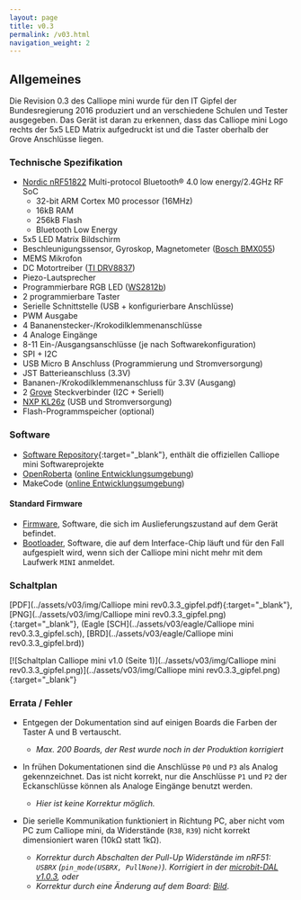 ```yaml
---
layout: page
title: v0.3
permalink: /v03.html
navigation_weight: 2
---
```


## Allgemeines

Die Revision 0.3 des Calliope mini wurde für den IT Gipfel der Bundesregierung 2016 produziert und an 
verschiedene Schulen und Tester ausgegeben. Das Gerät ist daran zu erkennen, dass das Calliope mini Logo
rechts der 5x5 LED Matrix aufgedruckt ist und die Taster oberhalb der Grove Anschlüsse liegen.

### Technische Spezifikation  
  
* [Nordic nRF51822](https://www.nordicsemi.com/eng/Products/Bluetooth-low-energy/nRF51822) Multi-protocol Bluetooth® 4.0 low energy/2.4GHz RF SoC
    + 32-bit ARM Cortex M0 processor (16MHz)
    + 16kB RAM
    + 256kB Flash
    + Bluetooth Low Energy 
* 5x5 LED Matrix Bildschirm  
* Beschleunigungssensor, Gyroskop, Magnetometer ([Bosch BMX055](https://www.bosch-sensortec.com/bst/products/all_products/bmx055))
* MEMS Mikrofon
* DC Motortreiber ([TI DRV8837](http://www.ti.com/product/DRV8837))
* Piezo-Lautsprecher
* Programmierbare RGB LED ([WS2812b](https://cdn-shop.adafruit.com/datasheets/WS2812B.pdf))
* 2 programmierbare Taster
* Serielle Schnittstelle (USB + konfigurierbare Anschlüsse)
* PWM Ausgabe
* 4 Bananenstecker-/Krokodilklemmenanschlüsse
* 4 Analoge Eingänge
* 8-11 Ein-/Ausgangsanschlüsse (je nach Softwarekonfiguration)
* SPI + I2C
* USB Micro B Anschluss (Programmierung und Stromversorgung)
* JST Batterieanschluss (3.3V)
* Bananen-/Krokodilklemmenanschluss für 3.3V (Ausgang)
* 2 [Grove](http://wiki.seeed.cc/Grove_System/) Steckverbinder (I2C + Seriell)
* [NXP KL26z](http://www.nxp.com/products/microcontrollers-and-processors/arm-processors/kinetis-cortex-m-mcus/l-series-ultra-low-power-m0-plus/kinetis-kl2x-48-mhz-usb-ultra-low-power-microcontrollers-mcus-based-on-arm-cortex-m0-plus-core:KL2x?lang_cd=en) (USB und Stromversorgung)
* Flash-Programmspeicher (optional)

### Software

- [Software Repository](https://github.com/calliope-mini){:target="_blank"}, enthält die offiziellen Calliope mini Softwareprojekte
- [OpenRoberta](https://github.com/OpenRoberta) ([online Entwicklungsumgebung](https://lab.open-roberta.org/))
- MakeCode ([online Entwicklungsumgebung](https://mini.pxt.io))

#### Standard Firmware

* [Firmware](https://github.com/calliope-mini/calliope-demo/releases/tag/v1.0), Software, die sich im Auslieferungszustand auf
dem Gerät befindet.
* [Bootloader](https://github.com/calliope-mini/production-test/releases/tag/bootloader-r1.0), Software, die auf dem Interface-Chip
läuft und für den Fall aufgespielt wird, wenn sich der Calliope mini nicht mehr mit dem Laufwerk `MINI` anmeldet.

### Schaltplan

[PDF](../assets/v03/img/Calliope mini rev0.3.3_gipfel.pdf){:target="_blank"}, 
[PNG](../assets/v03/img/Calliope mini rev0.3.3_gipfel.png){:target="_blank"},
(Eagle [SCH](../assets/v03/eagle/Calliope mini rev0.3.3_gipfel.sch), [BRD](../assets/v03/eagle/Calliope mini rev0.3.3_gipfel.brd))

[![Schaltplan Calliope mini v1.0 (Seite 1)](../assets/v03/img/Calliope mini rev0.3.3_gipfel.png)](../assets/v03/img/Calliope mini rev0.3.3_gipfel.png){:target="_blank"}

### Errata / Fehler

- Entgegen der Dokumentation sind auf einigen Boards die Farben der Taster A und B vertauscht.
  * _Max. 200 Boards, der Rest wurde noch in der Produktion korrigiert_
  
- In frühen Dokumentationen sind die Anschlüsse `P0` und `P3` als Analog gekennzeichnet. Das ist nicht korrekt, nur
  die Anschlüsse `P1` und `P2` der Eckanschlüsse können als Analoge Eingänge benutzt werden.
  * _Hier ist keine Korrektur möglich._
  
- Die serielle Kommunikation funktioniert in Richtung PC, aber nicht vom PC zum Calliope mini, da
  Widerstände (`R38`, `R39`) nicht korrekt dimensioniert waren (10kΩ statt 1kΩ).
  * _Korrektur durch Abschalten der Pull-Up Widerstände im nRF51: `USBRX` (`pin_mode(USBRX, PullNone)`). Korrigiert in der [microbit-DAL v1.0.3](https://github.com/calliope-mini/microbit/releases/tag/v1.0.3-calliope), oder_
  * _Korrektur durch eine Änderung auf dem Board: [Bild](../assets/v03/img/r03-uart-fix.png)_.
